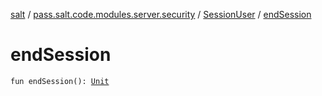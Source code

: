 [salt](../../index.md) / [pass.salt.code.modules.server.security](../index.md) / [SessionUser](index.md) / [endSession](./end-session.md)

# endSession

`fun endSession(): `[`Unit`](https://kotlinlang.org/api/latest/jvm/stdlib/kotlin/-unit/index.html)